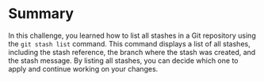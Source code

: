 # Summary

In this challenge, you learned how to list all stashes in a Git repository using the `git stash list` command. This command displays a list of all stashes, including the stash reference, the branch where the stash was created, and the stash message. By listing all stashes, you can decide which one to apply and continue working on your changes.
